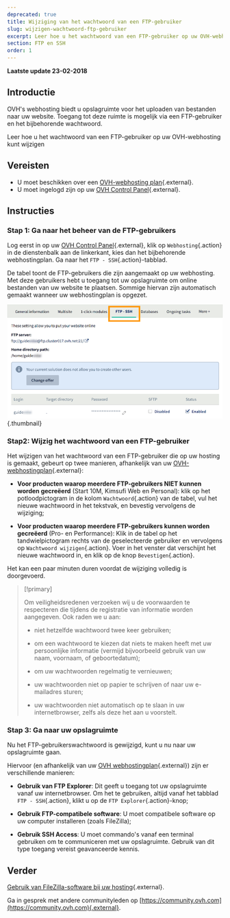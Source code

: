 ```yaml
---
deprecated: true
title: Wijziging van het wachtwoord van een FTP-gebruiker
slug: wijzigen-wachtwoord-ftp-gebruiker
excerpt: Leer hoe u het wachtwoord van een FTP-gebruiker op uw OVH-webhosting kunt wijzigen
section: FTP en SSH
order: 1
---
```


**Laatste update 23-02-2018**

## Introductie

OVH's webhosting biedt u opslagruimte voor het uploaden van bestanden naar uw website. Toegang tot deze ruimte is mogelijk via een FTP-gebruiker en het bijbehorende wachtwoord.

Leer hoe u het wachtwoord van een FTP-gebruiker op uw OVH-webhosting kunt wijzigen

## Vereisten

- U moet beschikken over een [OVH-webhosting plan](https://www.ovh.com/nl/shared-hosting/){.external}.
- U moet ingelogd zijn op uw [OVH Control Panel](https://www.ovh.com/auth/?action=gotomanager&from=https://www.ovh.nl/&ovhSubsidiary=nl){.external}.

## Instructies

### Stap 1: Ga naar het beheer van de FTP-gebruikers

Log eerst in op uw [OVH Control Panel](https://www.ovh.com/auth/?action=gotomanager&from=https://www.ovh.nl/&ovhSubsidiary=nl){.external}, klik op `Webhosting`{.action} in de dienstenbalk aan de linkerkant, kies dan het bijbehorende webhostingplan. Ga naar het `FTP - SSH`{.action}-tabblad.

De tabel toont de FTP-gebruikers die zijn aangemaakt op uw webhosting.  Met deze gebruikers hebt u toegang tot uw opslagruimte om online bestanden van uw website te plaatsen. Sommige hiervan zijn automatisch gemaakt wanneer uw webhostingplan is opgezet.

![ftppassword](images/change-ftp-password-step1.png){.thumbnail}

### Stap2: Wijzig het wachtwoord van een FTP-gebruiker 

Het wijzigen van het wachtwoord van een FTP-gebruiker die op uw hosting is gemaakt, gebeurt op twee manieren, afhankelijk van uw [OVH-webhostingplan](https://www.ovh.com/nl/shared-hosting/){.external}:

- **Voor producten waarop meerdere FTP-gebruikers NIET kunnen worden gecreëerd** (Start 10M, Kimsufi Web en Personal): klik op het potloodpictogram in de kolom `Wachtwoord`{.action} van de tabel, vul het nieuwe wachtwoord in het tekstvak, en bevestig vervolgens de wijziging;

- **Voor producten waarop meerdere FTP-gebruikers kunnen worden gecreëerd** (Pro- en Performance): Klik in de tabel op het tandwielpictogram rechts van de geselecteerde gebruiker en vervolgens op `Wachtwoord wijzigen`{.action}. Voer in het venster dat verschijnt het nieuwe wachtwoord in, en klik op de knop `Bevestigen`{.action}.

Het kan een paar minuten duren voordat de wijziging volledig is doorgevoerd. 

> [!primary]
>
> Om veiligheidsredenen verzoeken wij u de voorwaarden te respecteren die tijdens de registratie van informatie worden aangegeven. Ook raden we u aan: 
>
> - niet hetzelfde wachtwoord twee keer gebruiken;
>
> - om een wachtwoord te kiezen dat niets te maken heeft met uw persoonlijke informatie (vermijd bijvoorbeeld gebruik van uw naam, voornaam, of geboortedatum);
>
> - om uw wachtwoorden regelmatig te vernieuwen;
>
> - uw wachtwoorden niet op papier te schrijven of naar uw e-mailadres sturen;
>
> - uw wachtwoorden niet automatisch op te slaan in uw internetbrowser, zelfs als deze het aan u voorstelt.
>

### Stap 3: Ga naar uw opslagruimte

Nu het FTP-gebruikerswachtwoord is gewijzigd, kunt u nu naar uw opslagruimte gaan.

Hiervoor (en afhankelijk van uw [OVH webhostingplan](https://www.ovh.com/nl/shared-hosting/){.external}) zijn er verschillende manieren:

- **Gebruik van FTP Explorer**: Dit geeft u toegang tot uw opslagruimte vanaf uw internetbrowser. Om het te gebruiken, altijd vanaf het tabblad `FTP - SSH`{.action}, klikt u op de `FTP Explorer`{.action}-knop;

- **Gebruik FTP-compatibele software**: U moet compatibele software op uw computer installeren (zoals FileZilla);

- **Gebruik SSH Access**: U moet commando's vanaf een terminal gebruiken om te communiceren met uw opslagruimte. Gebruik van dit type toegang vereist geavanceerde kennis. 

## Verder

[Gebruik van FileZilla-software bij uw hosting](https://docs.ovh.com/nl/hosting/webhosting_filezilla_gebruikershandleiding/){.external}.

Ga in gesprek met andere communityleden op [https://community.ovh.com](https://community.ovh.com){.external}.